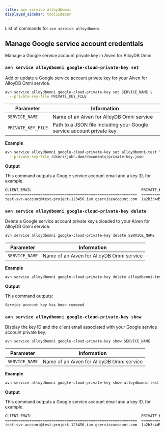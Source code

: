 ```yaml
---
title: avn service alloydbomni
displayed_sidebar: toolSidebar
---
```


List of commands for `avn service alloydbomni`

## Manage Google service account credentials

Manage a Google service account private key in Aiven for AlloyDB Omni.

### `avn service alloydbomni google-cloud-private-key set`

Add or update a Google service account private key for your Aiven for AlloyDB Omni service.

```bash
avn service alloydbomni google-cloud-private-key set SERVICE_NAME \
  --private-key-file PRIVATE_KEY_FILE
```

| Parameter                | Information                                                           |
| ------------------------ | --------------------------------------------------------------------- |
| `SERVICE_NAME`           | Name of an Aiven for AlloyDB Omni service                             |
| `PRIVATE_KEY_FILE`       | Path to a JSON file including your Google service account private key |

**Example**

```bash
avn service alloydbomni google-cloud-private-key set alloydbomni-test \
  --private-key-file /Users/john.doe/documents/private-key.json
```

**Output**

This command outputs a Google service account email and a key ID, for example:

```txt
CLIENT_EMAIL                                                  PRIVATE_KEY_ID
============================================================  ========================================
test-svc-account@test-project-123456.iam.gserviceaccount.com  1a2b3c4d5e6f7g8h9i0j1a2b3c4d5e6f7g8h9i0j
```

### `avn service alloydbomni google-cloud-private-key delete`

Delete a Google service account private key uploaded to your Aiven for AlloyDB Omni service.

```bash
avn service alloydbomni google-cloud-private-key delete SERVICE_NAME
```

| Parameter                | Information                                                           |
| ------------------------ | --------------------------------------------------------------------- |
| `SERVICE_NAME`           | Name of an Aiven for AlloyDB Omni service                             |

**Example**

```bash
avn service alloydbomni google-cloud-private-key delete alloydbomni-test
```

**Output**

This command outputs:

```txt
Service account key has been removed
```

### `avn service alloydbomni google-cloud-private-key show`

Display the key ID and the client email associated with your Google service account private
key.

```bash
avn service alloydbomni google-cloud-private-key show SERVICE_NAME
```

| Parameter                | Information                                                           |
| ------------------------ | --------------------------------------------------------------------- |
| `SERVICE_NAME`           | Name of an Aiven for AlloyDB Omni service                             |

**Example**

```bash
avn service alloydbomni google-cloud-private-key show alloydbomni-test
```

**Output**

This command outputs a Google service account email and a key ID, for example:

```txt
CLIENT_EMAIL                                                  PRIVATE_KEY_ID
============================================================  ========================================
test-svc-account@test-project-123456.iam.gserviceaccount.com  1a2b3c4d5e6f7g8h9i0j1a2b3c4d5e6f7g8h9i0j
```

